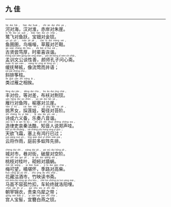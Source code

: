 ## 九 佳
---
<div>

<p>
<ruby><rb> 河对海，汉对淮，赤岸对朱崖。 </rb> <rt>hé  duì  hǎi ， hàn  duì  huái ， chì  àn  duì  zhū  yá 。</rt></ruby><BR>
<ruby><rb> 鹭飞对鱼跃，宝钿对金钗。 </rb> <rt>lù  fēi  duì  yú  yuè ， bǎo  tián  duì  jīn  chāi 。</rt></ruby><BR>
<ruby><rb> 鱼圉圉，鸟喈喈，草履对芒鞋。 </rb> <rt>yú  yǔ  yǔ ， niǎo  jiē  jiē ， cǎo  lǚ  duì  máng  xié 。</rt></ruby><BR>
<ruby><rb> 古贤尝笃厚，时辈喜诙谐。 </rb> <rt>gǔ  xián  cháng  dǔ  hòu ， shí  bèi  xǐ  huī  xié 。</rt></ruby><BR>
<ruby><rb> 孟训文公谈性善，颜师孔子问心斋。 </rb> <rt>mèng  xùn  wén  gōng  tán  xìng  shàn ， yán  shī  kǒng  zǐ  wèn  xīn  zhāi 。</rt></ruby><BR>
<ruby><rb> 缓抚琴絃，像流莺而并语； </rb> <rt>huǎn  fǔ  qín  xián ， xiàng  liú  yīng  ér  bìng  yǔ ；</rt></ruby><BR>
<ruby><rb> 斜排筝柱。 </rb> <rt>xié  pái  zhēng  zhù 。</rt></ruby><BR>
<ruby><rb> 类过雁之相挨。 </rb> <rt>lèi  guò  yàn  zhī  xiāng  āi 。</rt></ruby><BR></p>

<p>
<ruby><rb> 丰对俭，等对差，布袄对荆钗。 </rb> <rt>fēng  duì  jiǎn ， děng  duì  chà ， bù  ǎo  duì  jīng  chāi 。</rt></ruby><BR>
<ruby><rb> 雁行对鱼阵，榆塞对兰崖。 </rb> <rt>yàn  háng  duì  yú  zhèn ， yú  sāi  duì  lán  yá 。</rt></ruby><BR>
<ruby><rb> 挑荠女，採莲娃，菊径对苔阶。 </rb> <rt>tiāo  jì  nǚ ， cǎi  lián  wá ， jú  jìng  duì  tái  jiē 。</rt></ruby><BR>
<ruby><rb> 诗成六义备，乐奏八音谐。 </rb> <rt>shī  chéng  liù  yì  bèi ， lè  zòu  bā  yīn  xié 。</rt></ruby><BR>
<ruby><rb> 造律吏哀秦法酷，知音人说郑声哇。 </rb> <rt>zào  lǜ  lì  āi  qín  fǎ  kù ， zhī  yīn  rén  shuō  zhèng  shēng  wa 。</rt></ruby><BR>
<ruby><rb> 天欲飞霜，塞上有鸿行已过； </rb> <rt>tiān  yù  fēi  shuāng ， sāi  shàng  yǒu  hóng  xíng  yǐ  guò ；</rt></ruby><BR>
<ruby><rb> 云将作雨，庭前多蚁阵先排。 </rb> <rt>yún  jiāng  zuò  yǔ ， tíng  qián  duō  yǐ  zhèn  xiān  pái 。</rt></ruby><BR></p>

<p>
<ruby><rb> 城对市，巷对街，破屋对空阶。 </rb> <rt>chéng  duì  shì ， xiàng  duì  jiē ， pò  wū  duì  kōng  jiē 。</rt></ruby><BR>
<ruby><rb> 桃枝对桂叶，砌蚓对牆蜗。 </rb> <rt>táo  zhī  duì  guì  yè ， qì  yǐn  duì  qiáng  wō 。</rt></ruby><BR>
<ruby><rb> 梅可望，橘堪怀，季路对高柴。 </rb> <rt>méi  kě  wàng ， jú  kān  huái ， jì  lù  duì  gāo  chái 。</rt></ruby><BR>
<ruby><rb> 花藏沽酒市，竹映读书斋。 </rb> <rt>huā  cáng  gū  jiǔ  shì ， zhú  yìng  dú  shū  zhāi 。</rt></ruby><BR>
<ruby><rb> 马首不容孤竹扣，车轮终就洛阳埋。 </rb> <rt>mǎ  shǒu  bù  róng  gū  zhú  kòu ， chē  lún  zhōng  jiù  luò  yáng  mái 。</rt></ruby><BR>
<ruby><rb> 朝宰锦衣，贵束乌犀之带； </rb> <rt>cháo  zǎi  jǐn  yī ， guì  shù  wū  xī  zhī  dài ；</rt></ruby><BR>
<ruby><rb> 宫人宝髻，宜簪白燕之钗。 </rb> <rt>gōng  rén  bǎo  jì ， yí  zān  bái  yàn  zhī  chāi 。</rt></ruby><BR></p>

</div>
